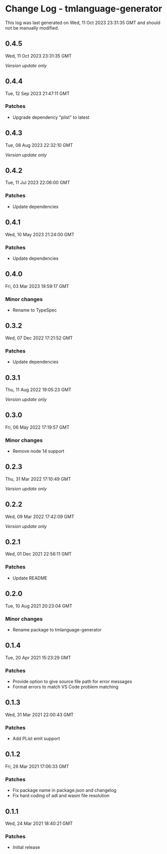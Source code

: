 # Change Log - tmlanguage-generator

This log was last generated on Wed, 11 Oct 2023 23:31:35 GMT and should not be manually modified.

## 0.4.5
Wed, 11 Oct 2023 23:31:35 GMT

_Version update only_

## 0.4.4
Tue, 12 Sep 2023 21:47:11 GMT

### Patches

- Upgrade dependency "plist" to latest

## 0.4.3
Tue, 08 Aug 2023 22:32:10 GMT

_Version update only_

## 0.4.2
Tue, 11 Jul 2023 22:06:00 GMT

### Patches

- Update dependencies

## 0.4.1
Wed, 10 May 2023 21:24:00 GMT

### Patches

- Update dependencies

## 0.4.0
Fri, 03 Mar 2023 19:59:17 GMT

### Minor changes

- Rename to TypeSpec

## 0.3.2
Wed, 07 Dec 2022 17:21:52 GMT

### Patches

- Update dependencies

## 0.3.1
Thu, 11 Aug 2022 19:05:23 GMT

_Version update only_

## 0.3.0
Fri, 06 May 2022 17:19:57 GMT

### Minor changes

- Remove node 14 support

## 0.2.3
Thu, 31 Mar 2022 17:10:49 GMT

_Version update only_

## 0.2.2
Wed, 09 Mar 2022 17:42:09 GMT

_Version update only_

## 0.2.1
Wed, 01 Dec 2021 22:56:11 GMT

### Patches

- Update README

## 0.2.0
Tue, 10 Aug 2021 20:23:04 GMT

### Minor changes

- Rename package to tmlanguage-generator

## 0.1.4
Tue, 20 Apr 2021 15:23:29 GMT

### Patches

- Provide option to give source file path for error messages
- Format errors to match VS Code problem matching

## 0.1.3
Wed, 31 Mar 2021 22:00:43 GMT

### Patches

- Add PList emit support

## 0.1.2
Fri, 26 Mar 2021 17:06:33 GMT

### Patches

- Fix package name in package.json and changelog
- Fix hard coding of adl and wasm file resolution

## 0.1.1
Wed, 24 Mar 2021 18:40:21 GMT

### Patches

- Initial release

